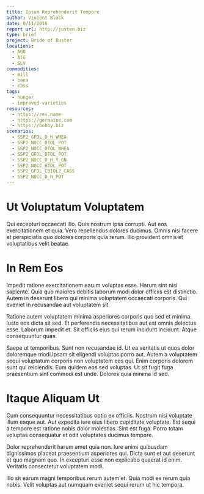 ```yaml
---
title: Ipsum Reprehenderit Tempore
author: Vincent Block
date: 0/11/2016
report url: http://justen.biz
type: brief
project: Bride of Buster
locations:
  - AGO
  - ATG
  - SLV
commodities:
  - mill
  - bana
  - cass
tags:
  - hunger
  - improved-varieties
resources:
  - https://rex.name
  - https://germaine.com
  - https://bobby.biz
scenarios:
  - SSP2_GFDL_D_H_WHEA
  - SSP2_NOCC_DTOL_POT
  - SSP2_NOCC_DTOL_WHEA
  - SSP2_GFDL_DTOL_POT
  - SSP2_NOCC_D_H_Y_GN
  - SSP2_NOCC_HTOL_POT
  - SSP2_GFDL_CBIOL2_CASS
  - SSP2_NOCC_D_H_POT
---
```

# Ut Voluptatum Voluptatem
Qui excepturi occaecati illo. Quis nostrum ipsa corrupti. Aut eos exercitationem et quia. Vero repellendus dolores ducimus. Omnis nisi facere et perspiciatis quo dolores corporis quia rerum. Illo provident omnis et voluptatibus velit beatae.

# In Rem Eos
Impedit ratione exercitationem earum voluptas esse. Harum sint nisi sapiente. Quia quo maiores debitis laborum modi dolor officiis est distinctio. Autem in deserunt libero qui minima voluptatem occaecati corporis. Qui eveniet in recusandae aut voluptatem sit.
 Ratione autem voluptatem minima asperiores corporis quo sed et minima. Iusto eos dicta sit sed. Et perferendis necessitatibus aut est omnis delectus esse. Laborum impedit et. Sit officiis eius qui rerum incidunt incidunt. Atque consequuntur quas.
 Saepe ut temporibus. Sunt non recusandae id. Ut ea veritatis ut quos dolor doloremque modi.Ipsam sit eligendi voluptas porro aut. Autem a voluptatem sequi voluptatum corporis non voluptatem eos qui. Enim corporis dolorem sunt qui reiciendis. Eum quidem eos sed voluptas. Ut sit fugit fuga praesentium sint commodi est unde. Dolores quia minima id sed.

# Itaque Aliquam Ut
Cum consequuntur necessitatibus optio ex officiis. Nostrum nisi voluptate illum eaque aut. Aut expedita iure eius libero cupiditate voluptate. Est sequi a tempore est ratione nobis dolor molestias. Sint est fuga. Porro totam voluptas consequatur et odit voluptates ducimus tempore.
 Dolor reprehenderit harum amet quia non. Iure animi quibusdam dignissimos placeat praesentium asperiores qui. Dicta sunt et aut deserunt et quo magnam quo. In excepturi esse non explicabo quaerat id enim. Veritatis consectetur voluptatem modi.
 Illo sit earum magni temporibus rerum autem et. Quia modi ex rerum quia nobis. Velit voluptas aut numquam eveniet sequi rerum ut hic tempora.
